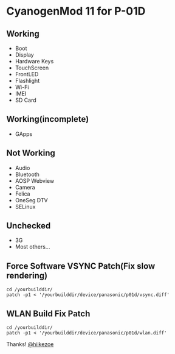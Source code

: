 # CyanogenMod 11 for P-01D
## Working
*  Boot
*  Display
*  Hardware Keys
*  TouchScreen
*  FrontLED
*  Flashlight
*  Wi-Fi
*  IMEI
*  SD Card
## Working(incomplete)
*  GApps
## Not Working
*  Audio
*  Bluetooth
*  AOSP Webview
*  Camera
*  Felica
*  OneSeg DTV
*  SELinux
## Unchecked
*  3G
*  Most others...

## Force Software VSYNC Patch(Fix slow rendering)
	cd /yourbuilddir/
	patch -p1 < '/yourbuilddir/device/panasonic/p01d/vsync.diff'
	
## WLAN Build Fix Patch
	cd /yourbuilddir/
	patch -p1 < '/yourbuilddir/device/panasonic/p01d/wlan.diff'

Thanks! [@hiikezoe](https://github.com/hiikezoe)
